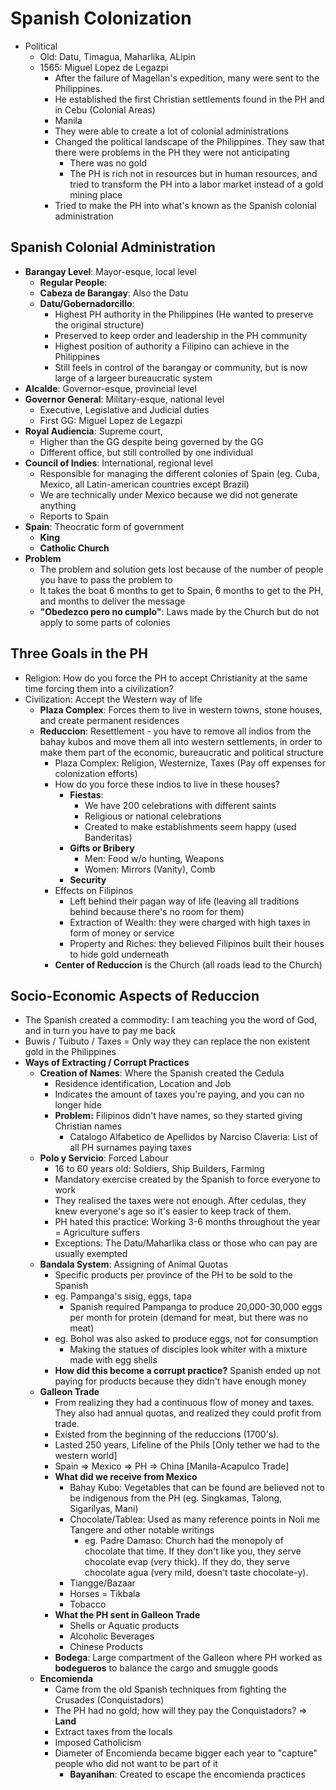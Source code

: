# Spanish Colonization

* Political
  * Old: Datu, Timagua, Maharlika, ALipin
  * 1565: Miguel Lopez de Legazpi 
    * After the failure of Magellan's expedition, many were sent to the Philippines. 
    * He established the first Christian settlements found in the PH and in Cebu (Colonial Areas)
    * Manila
    * They were able to create a lot of colonial administrations
    * Changed the political landscape of the Philippines. They saw that there were problems in the PH they were not anticipating
      * There was no gold
      * The PH is rich not in resources but in human resources, and tried to transform the PH into a labor market instead of a gold mining place
    * Tried to make the PH into what's known as the Spanish colonial administration

## Spanish Colonial Administration
* **Barangay Level**: Mayor-esque, local level
  * **Regular People**: 
  * **Cabeza de Barangay**: Also the Datu
  * **Datu/Gobernadorcillo**: 
    * Highest PH authority in the Philippines (He wanted to preserve the original structure)
    * Preserved to keep order and leadership in the PH community
    * Highest position of authority a Filipino can achieve in the Philippines
    * Still feels in control of the barangay or community, but is now large of a largeer bureaucratic system
* **Alcalde**: Governor-esque, provincial level
* **Governor General**: Military-esque, national level
  * Executive, Legislative and Judicial duties
  * First GG: Miguel Lopez de Legazpi
* **Royal Audiencia**: Supreme court, 
  * Higher than the GG despite being governed by the GG
  * Different office, but still controlled by one individual
* **Council of Indies**: International, regional level
  * Responsible for managing the different colonies of Spain (eg. Cuba, Mexico, all Latin-american countries except Brazil)
  * We are technically under Mexico because we did not generate anything
  * Reports to Spain
* **Spain**: Theocratic form of government
  * **King**
  * **Catholic Church**
* **Problem**
  * The problem and solution gets lost because of the number of people you have to pass the problem to
  * It takes the boat 6 months to get to Spain, 6 months to get to the PH, and months to deliver the message
  * **"Obedezco pero no cumplo"**: Laws made by the Church but do not apply to some parts of colonies

## Three Goals in the PH
* Religion: How do you force the PH to accept Christianity at the same time forcing them into a civilization?
* Civilization: Accept the Western way of life
  * **Plaza Complex**: Forces them to live in western towns, stone houses, and create permanent residences
  * **Reduccion**: Resettlement - you have to remove all indios from the bahay kubos and move them all into western settlements, in order to make them part of the economic, bureaucratic and political structure
    * Plaza Complex: Religion, Westernize, Taxes (Pay off expenses for colonization efforts)
    * How do you force these indios to live in these houses?
      * **Fiestas**: 
        * We have 200 celebrations with different saints
        * Religious or national celebrations
        * Created to make establishments seem happy (used Banderitas)
      * **Gifts or Bribery** 
        * Men: Food w/o hunting, Weapons
        * Women: Mirrors (Vanity), Comb
      * **Security**
    * Effects on Filipinos
      * Left behind their pagan way of life (leaving all traditions behind because there's no room for them)
      * Extraction of Wealth: they were charged with high taxes in form of money or service
      * Property and Riches: they believed Filipinos built their houses to hide gold underneath
    * **Center of Reduccion** is the Church (all roads lead to the Church)

## Socio-Economic Aspects of Reduccion
* The Spanish created a commodity: I am teaching you the word of God, and in turn you have to pay me back
* Buwis / Tuibuto / Taxes = Only way they can replace the non existent gold in the Philippines
* **Ways of Extracting / Corrupt Practices**
  * **Creation of Names**: Where the Spanish created the Cedula
    * Residence identification, Location and Job
    * Indicates the amount of taxes you're paying, and you can no longer hide
    * **Problem:** Filipinos didn't have names, so they started giving Christian names
      * Catalogo Alfabetico de Apellidos by Narciso Claveria: List of all PH surnames paying taxes
  * **Polo y Servicio**: Forced Labour
    * 16 to 60 years old: Soldiers, Ship Builders, Farming
    * Mandatory exercise created by the Spanish to force everyone to work
    * They realised the taxes were not enough. After cedulas, they knew everyone's age so it's easier to keep track of them.
    * PH hated this practice: Working 3-6 months throughout the year = Agriculture suffers
    * Exceptions: The Datu/Maharlika class or those who can pay are usually exempted
  * **Bandala System**: Assigning of Animal Quotas
    * Specific products per province of the PH to be sold to the Spanish
    * eg. Pampanga's sisig, eggs, tapa
      * Spanish required Pampanga to produce 20,000-30,000 eggs per month for protein (demand for meat, but there was no meat)
    * eg. Bohol was also asked to produce eggs, not for consumption
      * Making the statues of disciples look whiter with a mixture made with egg shells
    * **How did this become a corrupt practice?** Spanish ended up not paying for products because they didn't have enough money
  * **Galleon Trade**
    * From realizing they had a continuous flow of money and taxes. They also had annual quotas, and realized they could profit from trade.
    * Existed from the beginning of the reduccions (1700's).
    * Lasted 250 years, Lifeline of the Phils [Only tether we had to the western world]
    * Spain => Mexico => PH => China [Manila-Acapulco Trade]
    * **What did we receive from Mexico**
      * Bahay Kubo: Vegetables that can be found are believed not to be indigenous from the PH (eg. Singkamas, Talong, Sigarilyas, Mani)
      * Chocolate/Tablea: Used as many reference points in Noli me Tangere and other notable writings
        * eg. Padre Damaso: Church had the monopoly of chocolate that time. If they don't like you, they serve chocolate evap (very thick). If they do, they serve chocolate agua (very mild, doesn't taste chocolate-y).
      * Tiangge/Bazaar
      * Horses = Tikbala
      * Tobacco
    * **What the PH sent in Galleon Trade**
      * Shells or Aquatic products
      * Alcoholic Beverages
      * Chinese Products
    * **Bodega**: Large compartment of the Galleon where PH worked as **bodegueros** to balance the cargo and smuggle goods
  * **Encomienda**
    * Came from the old Spanish techniques from fighting the Crusades (Conquistadors)
    * The PH had no gold; how will they pay the Conquistadors? => **Land**
    * Extract taxes from the locals
    * Imposed Catholicism
    * Diameter of Encomienda became bigger each year to "capture" people who did not want to be part of it
      * **Bayanihan**: Created to escape the encomienda practices